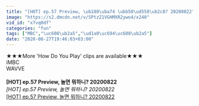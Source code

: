 ```yaml
---
title: "[HOT] ep.57 Preview, \ub180\uba74 \ubb50\ud558\ub2c8? 20200822"
image: "https://s2.dmcdn.net/v/SPtzZ1VGHMXR2ywo4/x240"
vid_id: "x7vq0df"
categories: "fun"
tags: ["MBC","\uc608\ub2a5","\ud1a0\uc694\uc608\ub2a5"]
date: "2020-08-27T19:46:03+03:00"
---
```

★★★More 'How Do You Play' clips are available★★★  <br>iMBC  <br>WAVVE  <br><br><b>[HOT] ep.57 Preview, 놀면 뭐하니? 20200822</b><br> <i>[HOT] ep.57 Preview, 놀면 뭐하니? 20200822</i><br> <u>[HOT] ep.57 Preview, 놀면 뭐하니? 20200822</u>
